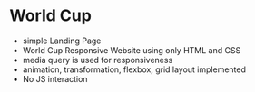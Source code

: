# World Cup
* simple Landing Page
* World Cup Responsive Website using only HTML and CSS
* media query is used for responsiveness
* animation, transformation, flexbox, grid layout implemented
* No JS interaction

